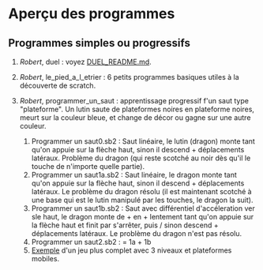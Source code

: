 # Aperçu des programmes
## Programmes simples ou progressifs

1. _Robert_, duel&nbsp;: voyez  [DUEL\_README.md](https://github.com/TechiesLab/scratch/blob/master/programmes/duel/DUEL_README.md).

1. _Robert_, le\_pied\_a\_l\_etrier&nbsp;: 6 petits programmes basiques utiles à la découverte de scratch.

1. _Robert_, programmer\_un\_saut&nbsp;: apprentissage progressif f'un saut type "plateforme". Un lutin saute de plateformes noires en plateforme noires, meurt sur la couleur bleue, et change de décor ou gagne sur une autre couleur.
	1. Programmer un saut0.sb2&nbsp;: Saut linéaire, le lutin (dragon) monte tant qu'on appuie sur la flèche haut, sinon il descend + déplacements latéraux. Problème du dragon (qui reste scotché au noir dès qu'il le touche de n'importe quelle partie).
	1. Programmer un saut1a.sb2&nbsp;: Saut linéaire, le dragon monte tant qu'on appuie sur la flèche haut, sinon il descend + déplacements latéraux. Le problème du dragon résolu (il est maintenant scotché à une base qui est le lutin manipulé par les touches, le dragon la suit).
	1. Programmer un saut1b.sb2&nbsp;: Saut avec différentiel d'accéleration ver sle haut, le dragon monte de + en + lentement tant qu'on appuie sur la flèche haut et finit par s'arrêter, puis / sinon descend + déplacements latéraux. Le problème du dragon n'est pas résolu.
	1. Programmer un saut2.sb2&nbsp;: = 1a + 1b
	1. [Exemple](https://scratch.mit.edu/projects/214474955/)  d'un jeu plus complet avec 3 niveaux et plateformes mobiles. 
